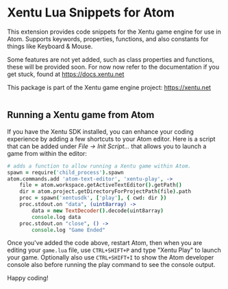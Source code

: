 Xentu Lua Snippets for Atom
======

This extension provides code snippets for the Xentu game engine for use in Atom.
Supports keywords, properties, functions, and also constants for things like Keyboard & Mouse.

Some features are not yet added, such as class properties and functions, these will be provided soon. For now now refer to the documentation if you get stuck, found at https://docs.xentu.net

This package is part of the Xentu game engine project: https://xentu.net

```
```

Running a Xentu game from Atom
----

If you have the Xentu SDK installed, you can enhance your coding experience by
adding a few shortcuts to your Atom editor. Here is a script that can be added
under *File -> Init Script...* that allows you to launch a game from within the
editor:

```coffeescript
# adds a function to allow running a Xentu game within Atom.
spawn = require('child_process').spawn
atom.commands.add 'atom-text-editor', 'xentu-play', ->
	file = atom.workspace.getActiveTextEditor().getPath()
	dir = atom.project.getDirectoryForProjectPath(file).path
	proc = spawn('xentusdk', ['play'], { cwd: dir })
	proc.stdout.on "data", (uint8array) ->
		data = new TextDecoder().decode(uint8array)
		console.log data
	proc.stdout.on "close", () ->
		console.log "Game Ended"
```

Once you've added the code above, restart Atom, then when you are editing your `game.lua` file, use `CTRL+SHIFT+P` and type "Xentu Play" to launch your game. Optionally also use `CTRL+SHIFT+I` to show the Atom developer console also before running the play command to see the console output.

Happy coding!